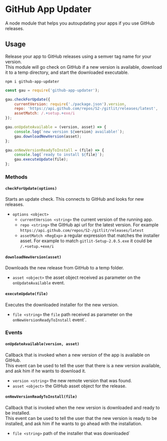 # GitHub App Updater

A node module that helps you autoupdating your apps if you use GitHub releases.

## Usage
Release your app to GitHub releases using a semver tag name for your version.  
This module will go check on GitHub if a new version is available, download it to a temp directory, and start the downloaded executable.

`npm i github-app-updater`

```javascript
const gau = require('github-app-updater');

gau.checkForUpdate({
	currentVersion: require('./package.json').version,
	repo: 'https://api.github.com/repos/S2-/gitlit/releases/latest',
	assetMatch: /.+setup.+exe/i
});

gau.onUpdateAvailable = (version, asset) => {
	console.log(`new version ${version} available!`);
	gau.downloadNewVersion(asset);
};

gau.onNewVersionReadyToInstall = (file) => {
	console.log(`ready to install ${file}`);
	gau.executeUpdate(file);
};
```

### Methods

#### `checkForUpdate(options)`

Starts an update check. This connects to GitHub and looks for new releases.

- `options <object>`
  - `currentVersion <string>` the current version of the running app.
  - `repo <string>` the GitHub api url for the latest version. For example `https://api.github.com/repos/S2-/gitlit/releases/latest`
  - `assetMatch <RegExp>` a regular expression that matches the installer asset. For example to match `gitlit-Setup-2.0.5.exe` it could be `/.+setup.+exe/i`

#### `downloadNewVersion(asset)`

Downloads the new release from GitHub to a temp folder.

- `asset <object>` the asset object received as parameter on the `onUpdateAvailable` event.

#### `executeUpdate(file)`

Executes the downloaded installer for the new version.

- `file <string>` the `file` path received as parameter on the `onNewVersionReadyToInstall` event`.

### Events

#### `onUpdateAvailable(version, asset)`

Callback that is invoked when a new version of the app is available on GitHub.  
This event can be used to tell the user that there is a new version available, and ask him if he wants to download it.

- `version <string>` the new remote version that was found.
- `asset <object>` the GitHub asset object for the release.

#### `onNewVersionReadyToInstall(file)`

Callback that is invoked when the new version is downloaded and ready to be installed.  
This event can be used to tell the user that the new version is ready to be installed, and ask him if he wants to go ahead with the installation.

- `file <string>` path of the installer that was downloaded`
